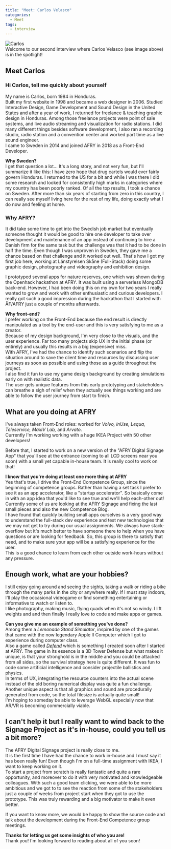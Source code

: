 ```yaml
---
title: "Meet: Carlos Velasco"
categories:
  - Meet
tags:
  - interview
---
```

![Carlos](https://avatars0.githubusercontent.com/u/8251335?s=460&v=4)  
Welcome to our second interview where Carlos Velasco (see image above) is in the spotlight!


## Meet Carlos
### Hi Carlos, tell me quickly about yourself
My name is Carlos, born 1984 in Honduras.  
Built my first website in 1998 and became a web designer in 2006.
Studied Interactive Design, Game Development and Sound Design in the United States and after a year of work,
I returned for freelance & teaching graphic design in Honduras.
Among those freelance projects were point of sale systems, and live audio streaming and visualization
for radio stations. I did many different things besides software development,
I also ran a recording studio, radio station and a convention center and worked part time as a live sound engineer.  
I came to Sweden in 2014 and joined AFRY in 2018 as a Front-End Developer.  

**Why Sweden?**  
I get that question a lot... It's a long story, and not very fun, but I'll summarize it like this: I have zero hope that drug cartels would ever fairly govern Honduras. I returned to the US for a bit and while I was there I did some research and looked for consistently high marks in categories where my country has been poorly ranked. Of all the top results, I took a chance on Sweden. After more than six years of starting from zero in this country, I can really see myself living here for the rest of my life, doing exactly what I do now and feeling at home.

### Why AFRY?
It did take some time to get into the Swedish job market but eventually someone thought it would be good to hire one 
developer to take over development and maintenance of an app instead of continuing to hire a Danish firm for the same 
task but the challenge was that it had to be done in half the time. Even though I was unproven in Sweden, 
they gave me a chance based on that challenge and it worked out well. That's how I got my first job here,
working at Länstyrelsen Skåne (Full-Stack) doing some graphic design, photography and videography and exhibition design. 

I prototyped several apps for nature reserves, one which was shown during the Openhack hackathon at AFRY.
It was built using a serverless MongoDB back-end. However, I had been doing this on my own for two years I really 
wanted to grow and work with other enthusiastic and curious developers. I really got such a good impression during the
hackathon that I started with ÅF/AFRY just a couple of months afterwards.  

**Why front-end?**  
I prefer working on the Front-End because the end result is directly manipulated as a tool by the end-user and this 
is very satisfying to me as a creator.  
Because of my design background, I'm very close to the visuals, and the user 
experience. Far too many projects skip UX in the initial phase (or entirely) and usually this results in a big (expensive) 
miss.  
With AFRY, I've had the chance to identify such scenarios and flip the situation around to save the client time 
and resources by discussing user journeys as soon as possible and using those as a guide throughout the project.   
I also find it fun to use my game design background by creating simulations early on with realistic data.  
The user gets unique 
features from this early prototyping and stakeholders can breathe a sigh of relief when they actually see things working 
and are able to follow the user journey from start to finish.

## What are you doing at AFRY  
I've always taken Front-End roles: worked for _Volvo, inUse, Lequa, Teleservice, MaxIV Lab,_ and _Arvato_.  
Currently I'm working working with a huge IKEA Project with 50 other developers!  

Before that, I started to work on a new version of the "AFRY Digital Signage App" that you'll see at the entrance (coming to all LCD screens near you soon) with a small yet capable in-house team. It is really cool to work on that!

**I know that you're doing at least one more thing at AFRY**  
Yes that's true, I drive the Front-End Competence Group, since the beginning of competence groups. Rather than having a set task I prefer to see it as an app accelerator, like a "startup accelerator". So basically come in with an app idea that you'd like to see true and we'll help each-other out!  
Currently some of us are looking at the AFRY Signage and fixing the last small pieces and also the new Competence Blog.  
I have found that quickly building small apps ourselves is a very good way to understand the full-stack dev experience and test new technologies that we may not get to try during our usual assignments. We always have stack-overflow but it's much better to have someone there to help when you have questions or are looking for feedback. So, this group is there to satisfy that need, and to make sure your app will be a satisfying experience for the user.  
This is a good chance to learn from each other outside work-hours without any pressure.

## Enough work, what are your hobbies?
I still enjoy going around and seeing the sights, taking a walk or riding a bike through the many parks in the city or anywhere really. If I must stay indoors, I'll play the occasional videogame or find something entertaining or informative to watch or listen to.  
I like photography, making music, flying quads when it's not so windy. I lift weights and and then finally I really love to code and make apps or games.  

**Can you give me an example of something you've done?**  
Among them a _Lemonade Stand Simulator_, inspired by one of the games that came with the now legendary Apple II Computer which I got to experience during computer class.  
Also a game called [_Defend_](https://appsco.pe/app/defend) which is something I created soon after I started at AFRY. The game in its essence is a 3D Tower Defense but what makes it unique, is that your stronghold is in the middle and you could be attacked from all sides, so the survival strategy here is quite different. It was fun to code some artificial intelligence and consider projectile ballistics and physics.  
In terms of UX, integrating the resource counters into the actual scene instead of the old boring numerical display was quite a fun challenge. Another unique aspect is that all graphics and sound are procedurally generated from code, so the total filesize is actually quite small!  
I'm hoping to someday be able to leverage WebGL especially now that AR/VR is becoming commercially viable.

## I can't help it but I really want to wind back to the Signage Project as it's in-house, could you tell us a bit more?
The AFRY Digital Signage project is really close to me.  
It is the first time I have had the chance to work in-house and I must say it has been really fun! Even though I'm on a full-time assignment with IKEA, I want to keep working on it.  
To start a project from scratch is really fantastic and quite a rare opportunity, and moreover to do it with very motivated and knowledgeable colleagues. With such a good team clicking, we were able to be more ambitious and we got to to see the reaction from some of the stakeholders just a couple of weeks from project start when they got to use the prototype. This was truly rewarding and a big motivator to make it even better. 

If you want to know more, we would be happy to show the source code and talk about the development during the Front-End Competence group meetings.

**Thanks for letting us get some insights of who you are!**  
Thank you! I'm looking forward to reading about all of you soon!
